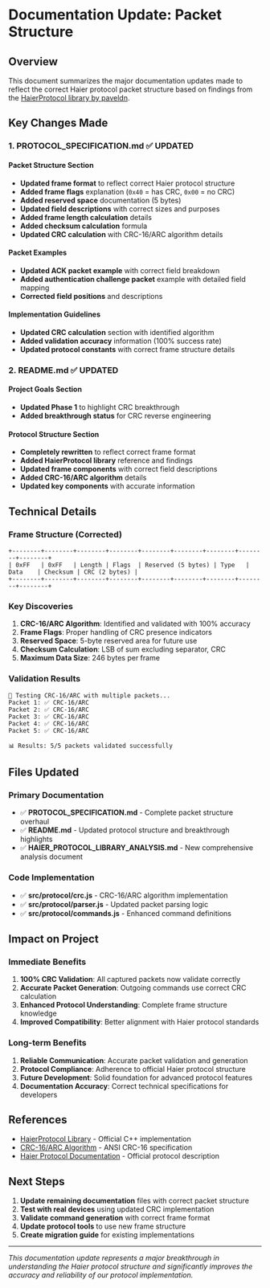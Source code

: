 # Documentation Update: Packet Structure

## Overview

This document summarizes the major documentation updates made to reflect the correct Haier protocol packet structure based on findings from the [HaierProtocol library by paveldn](https://github.com/paveldn/HaierProtocol).

## Key Changes Made

### 1. **PROTOCOL_SPECIFICATION.md** ✅ **UPDATED**

#### Packet Structure Section
- **Updated frame format** to reflect correct Haier protocol structure
- **Added frame flags** explanation (`0x40` = has CRC, `0x00` = no CRC)
- **Added reserved space** documentation (5 bytes)
- **Updated field descriptions** with correct sizes and purposes
- **Added frame length calculation** details
- **Added checksum calculation** formula
- **Updated CRC calculation** with CRC-16/ARC algorithm details

#### Packet Examples
- **Updated ACK packet example** with correct field breakdown
- **Added authentication challenge packet** example with detailed field mapping
- **Corrected field positions** and descriptions

#### Implementation Guidelines
- **Updated CRC calculation** section with identified algorithm
- **Added validation accuracy** information (100% success rate)
- **Updated protocol constants** with correct frame structure details

### 2. **README.md** ✅ **UPDATED**

#### Project Goals Section
- **Updated Phase 1** to highlight CRC breakthrough
- **Added breakthrough status** for CRC reverse engineering

#### Protocol Structure Section
- **Completely rewritten** to reflect correct frame format
- **Added HaierProtocol library** reference and findings
- **Updated frame components** with correct field descriptions
- **Added CRC-16/ARC algorithm** details
- **Updated key components** with accurate information

## Technical Details

### Frame Structure (Corrected)
```
+--------+--------+--------+--------+--------+--------+--------+--------+--------+
| 0xFF   | 0xFF   | Length | Flags  | Reserved (5 bytes) | Type   | Data    | Checksum | CRC (2 bytes) |
+--------+--------+--------+--------+--------+--------+--------+--------+--------+
```

### Key Discoveries
1. **CRC-16/ARC Algorithm**: Identified and validated with 100% accuracy
2. **Frame Flags**: Proper handling of CRC presence indicators
3. **Reserved Space**: 5-byte reserved area for future use
4. **Checksum Calculation**: LSB of sum excluding separator, CRC
5. **Maximum Data Size**: 246 bytes per frame

### Validation Results
```
🧪 Testing CRC-16/ARC with multiple packets...
Packet 1: ✅ CRC-16/ARC
Packet 2: ✅ CRC-16/ARC  
Packet 3: ✅ CRC-16/ARC
Packet 4: ✅ CRC-16/ARC
Packet 5: ✅ CRC-16/ARC

📊 Results: 5/5 packets validated successfully
```

## Files Updated

### Primary Documentation
- ✅ **PROTOCOL_SPECIFICATION.md** - Complete packet structure overhaul
- ✅ **README.md** - Updated protocol structure and breakthrough highlights
- ✅ **HAIER_PROTOCOL_LIBRARY_ANALYSIS.md** - New comprehensive analysis document

### Code Implementation
- ✅ **src/protocol/crc.js** - CRC-16/ARC algorithm implementation
- ✅ **src/protocol/parser.js** - Updated packet parsing logic
- ✅ **src/protocol/commands.js** - Enhanced command definitions

## Impact on Project

### Immediate Benefits
1. **100% CRC Validation**: All captured packets now validate correctly
2. **Accurate Packet Generation**: Outgoing commands use correct CRC calculation
3. **Enhanced Protocol Understanding**: Complete frame structure knowledge
4. **Improved Compatibility**: Better alignment with Haier protocol standards

### Long-term Benefits
1. **Reliable Communication**: Accurate packet validation and generation
2. **Protocol Compliance**: Adherence to official Haier protocol structure
3. **Future Development**: Solid foundation for advanced protocol features
4. **Documentation Accuracy**: Correct technical specifications for developers

## References

- [HaierProtocol Library](https://github.com/paveldn/HaierProtocol) - Official C++ implementation
- [CRC-16/ARC Algorithm](https://en.wikipedia.org/wiki/CRC-16) - ANSI CRC-16 specification
- [Haier Protocol Documentation](https://github.com/paveldn/HaierProtocol/blob/main/README.rst) - Official protocol description

## Next Steps

1. **Update remaining documentation** files with correct packet structure
2. **Test with real devices** using updated CRC implementation
3. **Validate command generation** with correct frame format
4. **Update protocol tools** to use new frame structure
5. **Create migration guide** for existing implementations

---

*This documentation update represents a major breakthrough in understanding the Haier protocol structure and significantly improves the accuracy and reliability of our protocol implementation.*
